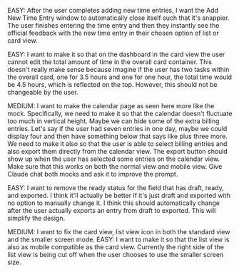 EASY: After the user completes adding new time entries, I want the Add New Time Entry window to automatically close itself such that it's snappier. The user finishes entering the time entry and then they instantly see the official feedback with the new time entry in their chosen option of list or card view. 

EASY: I want to make it so that on the dashboard in the card view the user cannot edit the total amount of time in the overall card container. This doesn't really make sense because imagine if the user has two tasks within the overall card, one for 3.5 hours and one for one hour, the total time would be 4.5 hours, which is reflected on the top. However, this should not be changeable by the user. 

MEDIUM: I want to make the calendar page as seen here more like the mock. Specifically, we need to make it so that the calendar doesn't fluctuate too much in vertical height. Maybe we can hide some of the extra billing entries. Let's say if the user had seven entries in one day, maybe we could display four and then have something below that says like plus three more. We need to make it also so that the user is able to select billing entries and also export them directly from the calendar view. The export button should show up when the user has selected some entries on the calendar view. Make sure that this works on both the normal view and mobile view. 
Give Claude chat both mocks and ask it to improve the prompt. 

EASY: I want to remove the ready status for the field that has draft, ready, and exported. I think it'll actually be better if it's just draft and exported with no option to manually change it. I think this should automatically change after the user actually exports an entry from draft to exported. This will simplify the design. 

MEDIUM: I want to fix the card view, list view icon in both the standard view and the smaller screen mode. 
EASY: I want to make it so that the list view is also as mobile compatible as the card view. Currently the right side of the list view is being cut off when the user chooses to use the smaller screen size. 
